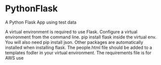 # PythonFlask
A Python Flask App using test data

A virtual environment is required to use Flask.
Configure a virtual environment from the command line.
pip install flask inside the virtual env.
You will also need pip install json.
Other packages are automatically installed when installing flask.
The people.html file should be added to a templates fodler in your virtual environment.
The requirements file is for AWS use
